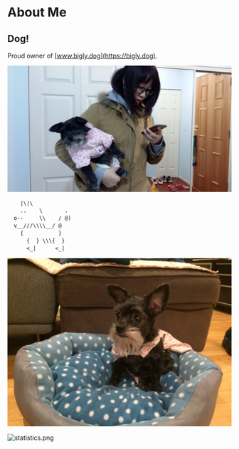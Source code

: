 # About Me

## Dog!

Proud owner of [www.bigly.dog](https://bigly.dog).

![me with dog.jpg](https://raw.githubusercontent.com/ms-jpq/simple-markdown-showcase/show/assets/images/dog_pic.jpg)

```txt
    |\|\
    ..    \       .
  o--     \\    / @)
  v__///\\\\__/ @
    {           }
      {  } \\\{  }
      <_|      <_|
```

![dog with cape.jpg](https://raw.githubusercontent.com/ms-jpq/simple-markdown-showcase/show/assets/images/super_dog.jpg)

![statistics.png](https://github-readme-stats.vercel.app/api?username=ms-jpq&show_icons=true&theme=buefy)
